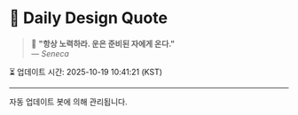 
# 📘 Daily Design Quote

> 💬 **"항상 노력하라. 운은 준비된 자에게 온다."**  
> — *Seneca*

⏳ 업데이트 시간: 2025-10-19 10:41:21 (KST)

---

자동 업데이트 봇에 의해 관리됩니다.
